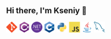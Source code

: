 ## Hi there, I'm Kseniy 👋

<img src="https://github.com/devicons/devicon/blob/master/icons/git/git-original.svg" alt="Git" width="30" height="30"/> 
<img src="https://github.com/devicons/devicon/blob/master/icons/csharp/csharp-original.svg" alt="C#" width="30" height="30"/> 
<img src="https://github.com/devicons/devicon/blob/master/icons/dotnetcore/dotnetcore-original.svg" alt=".NET" width="30" height="30"/> 
<img src="https://github.com/devicons/devicon/blob/master/icons/cplusplus/cplusplus-original.svg" alt="C++" width="30" height="30"/> 
<img src="https://github.com/devicons/devicon/blob/master/icons/python/python-original.svg" alt="Python" width="30" height="30"/> 
<img src="https://github.com/devicons/devicon/blob/master/icons/javascript/javascript-original.svg" alt="JS" width="30" height="30"/> 
<img src="https://github.com/devicons/devicon/blob/master/icons/java/java-original.svg" alt="Java" width="30" height="30"/> 
<img src="https://github.com/devicons/devicon/blob/master/icons/mysql/mysql-original.svg" alt="SQL" width="30" height="30"/>
<!--
**KsFomina/KsFomina** is a ✨ _special_ ✨ repository because its `README.md` (this file) appears on your GitHub profile.

Here are some ideas to get you started:

- 🔭 I’m currently working on ...
- 🌱 I’m currently learning ...
- 👯 I’m looking to collaborate on ...
- 🤔 I’m looking for help with ...
- 💬 Ask me about ...
- 📫 How to reach me: ...
- 😄 Pronouns: ...
- ⚡ Fun fact: ...
-->
